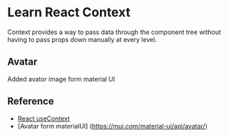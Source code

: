 # Learn React Context

Context provides a way to pass data through the component tree without having to pass props down manually at every level.

## Avatar

Added avator image form material UI

## Reference

- [React useContext](https://react.dev/reference/react/useContext)
- [Avatar form materialUI] (https://mui.com/material-ui/api/avatar/)
